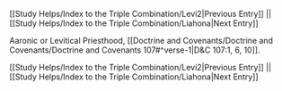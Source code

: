 [[Study Helps/Index to the Triple Combination/Levi2|Previous Entry]]  ||  [[Study Helps/Index to the Triple Combination/Liahona|Next Entry]]

 Aaronic or Levitical Priesthood, [[Doctrine and Covenants/Doctrine and Covenants/Doctrine and Covenants 107#^verse-1|D&C 107:1, 6, 10]].

[[Study Helps/Index to the Triple Combination/Levi2|Previous Entry]]  ||  [[Study Helps/Index to the Triple Combination/Liahona|Next Entry]]